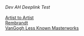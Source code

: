 *Dev AH Deeplink Test*
<br><br>
[Artist to Artist](artheistpuzzle://gallery_promo?gallery_id=artist_to_artist_1)
<br>
[Rembrandt](artheistpuzzle://gallery_promo?gallery_id=rembrandt_1)
<br>
[VanGogh Less Known Masterworks](artheistpuzzle://gallery_promo?gallery_id=VanGogh_LessKnownMasterworks)
<br>
